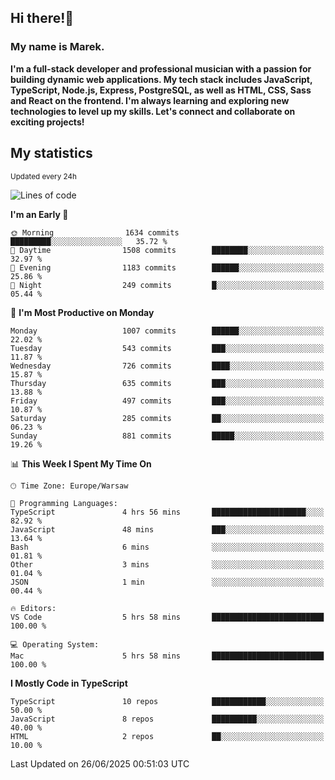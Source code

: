 ## Hi there!👋 ##
### My name is Marek. ###

**I'm a full-stack developer and professional musician with a passion for building dynamic web applications. My tech stack includes JavaScript, TypeScript, Node.js, Express, PostgreSQL, as well as HTML, CSS, Sass and React on the frontend. I'm always learning and exploring new technologies to level up my skills. Let's connect and collaborate on exciting projects!**

## My statistics ##
<sub>Updated every 24h</sub>
<!--START_SECTION:waka-->
![Lines of code](https://img.shields.io/badge/From%20Hello%20World%20I%27ve%20Written-449.9%20thousand%20lines%20of%20code-blue)

**I'm an Early 🐤** 

```text
🌞 Morning                1634 commits        █████████░░░░░░░░░░░░░░░░   35.72 % 
🌆 Daytime                1508 commits        ████████░░░░░░░░░░░░░░░░░   32.97 % 
🌃 Evening                1183 commits        ██████░░░░░░░░░░░░░░░░░░░   25.86 % 
🌙 Night                  249 commits         █░░░░░░░░░░░░░░░░░░░░░░░░   05.44 % 
```
📅 **I'm Most Productive on Monday** 

```text
Monday                   1007 commits        ██████░░░░░░░░░░░░░░░░░░░   22.02 % 
Tuesday                  543 commits         ███░░░░░░░░░░░░░░░░░░░░░░   11.87 % 
Wednesday                726 commits         ████░░░░░░░░░░░░░░░░░░░░░   15.87 % 
Thursday                 635 commits         ███░░░░░░░░░░░░░░░░░░░░░░   13.88 % 
Friday                   497 commits         ███░░░░░░░░░░░░░░░░░░░░░░   10.87 % 
Saturday                 285 commits         ██░░░░░░░░░░░░░░░░░░░░░░░   06.23 % 
Sunday                   881 commits         █████░░░░░░░░░░░░░░░░░░░░   19.26 % 
```


📊 **This Week I Spent My Time On** 

```text
🕑︎ Time Zone: Europe/Warsaw

💬 Programming Languages: 
TypeScript               4 hrs 56 mins       █████████████████████░░░░   82.92 % 
JavaScript               48 mins             ███░░░░░░░░░░░░░░░░░░░░░░   13.64 % 
Bash                     6 mins              ░░░░░░░░░░░░░░░░░░░░░░░░░   01.81 % 
Other                    3 mins              ░░░░░░░░░░░░░░░░░░░░░░░░░   01.04 % 
JSON                     1 min               ░░░░░░░░░░░░░░░░░░░░░░░░░   00.44 % 

🔥 Editors: 
VS Code                  5 hrs 58 mins       █████████████████████████   100.00 % 

💻 Operating System: 
Mac                      5 hrs 58 mins       █████████████████████████   100.00 % 
```

**I Mostly Code in TypeScript** 

```text
TypeScript               10 repos            ████████████░░░░░░░░░░░░░   50.00 % 
JavaScript               8 repos             ██████████░░░░░░░░░░░░░░░   40.00 % 
HTML                     2 repos             ██░░░░░░░░░░░░░░░░░░░░░░░   10.00 % 
```




 Last Updated on 26/06/2025 00:51:03 UTC
<!--END_SECTION:waka-->

<!--
**MarekSax/MarekSax** is a ✨ _special_ ✨ repository because its `README.md` (this file) appears on your GitHub profile.

Here are some ideas to get you started:

- 🔭 I’m currently working on ...
- 🌱 I’m currently learning ...
- 👯 I’m looking to collaborate on ...
- 🤔 I’m looking for help with ...
- 💬 Ask me about ...
- 📫 How to reach me: ...
- 😄 Pronouns: ...
- ⚡ Fun fact: ...
-->
